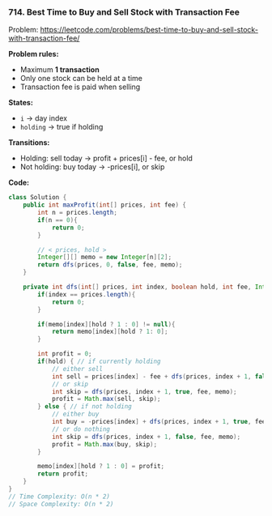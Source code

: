### 714. Best Time to Buy and Sell Stock with Transaction Fee
Problem: https://leetcode.com/problems/best-time-to-buy-and-sell-stock-with-transaction-fee/

**Problem rules:**
- Maximum **1 transaction**
- Only one stock can be held at a time
- Transaction fee is paid when selling

**States:**
- `i` → day index
- `holding` → true if holding

**Transitions:**
- Holding: sell today → profit + prices[i] - fee, or hold
- Not holding: buy today → -prices[i], or skip

**Code:**
```java
class Solution {
    public int maxProfit(int[] prices, int fee) {
        int n = prices.length;
        if(n == 0){
            return 0;
        }

        // < prices, hold >
        Integer[][] memo = new Integer[n][2];
        return dfs(prices, 0, false, fee, memo);
    }

    private int dfs(int[] prices, int index, boolean hold, int fee, Integer[][] memo){
        if(index == prices.length){
            return 0;
        }

        if(memo[index][hold ? 1 : 0] != null){
            return memo[index][hold ? 1: 0];
        }

        int profit = 0;
        if(hold) { // if currently holding
            // either sell
            int sell = prices[index] - fee + dfs(prices, index + 1, false, fee, memo);
            // or skip
            int skip = dfs(prices, index + 1, true, fee, memo);
            profit = Math.max(sell, skip);
        } else { // if not holding
            // either buy
            int buy = -prices[index] + dfs(prices, index + 1, true, fee, memo);
            // or do nothing
            int skip = dfs(prices, index + 1, false, fee, memo);
            profit = Math.max(buy, skip);
        }

        memo[index][hold ? 1 : 0] = profit;
        return profit;
    }
}
// Time Complexity: O(n * 2)
// Space Complexity: O(n * 2)
```